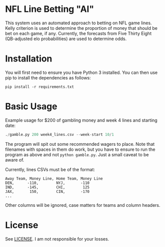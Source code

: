 # NFL Line Betting "AI"
This system uses an automated approach to betting on NFL game lines. Kelly criterion is used
to determine the proportion of money that should be bet on each game, if any. Currently, the
forecasts from Five Thirty Eight (QB-adjusted elo probabilities) are used to determine odds.

# Installation

You will first need to ensure you have Python 3 installed. You can then use pip to install
the dependencies as follows:

```shell
pip install -r requirements.txt
```

# Basic Usage

Example usage for $200 of gambling money and week 4 lines and starting date:

```python
./gamble.py 200 week4_lines.csv --week-start 10/1
```

The program will spit out some recommended wagers to place. Note that filenames with spaces in
them do work, but you have to ensure to run the program as above and not `python gamble.py`.
Just a small caveat to be aware of.

Currently, lines CSVs must be of the format:
```
Away Team, Money Line, Home Team, Money Line
DEN,      -110,        NYJ,       -110
IND,      -145,        CHI,        125
JAX,       150,        CIN,       -170
...
```
Other columns will be ignored, case matters for teams and column headers.

# License

See [LICENSE](LICENSE). I am not responsible for your losses.
